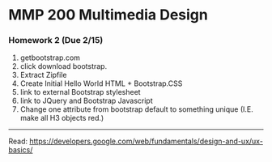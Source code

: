 # MMP 200 Multimedia Design

### Homework 2 (Due 2/15)

1. getbootstrap.com
2. click download bootstrap.
3. Extract Zipfile
4. Create Initial Hello World HTML + Bootstrap.CSS
5. link to external Bootstrap stylesheet
6. link to JQuery and Bootstrap Javascript
7. Change one attribute from bootstrap default to something unique (I.E. make all H3 objects red.)

---

Read: https://developers.google.com/web/fundamentals/design-and-ux/ux-basics/
